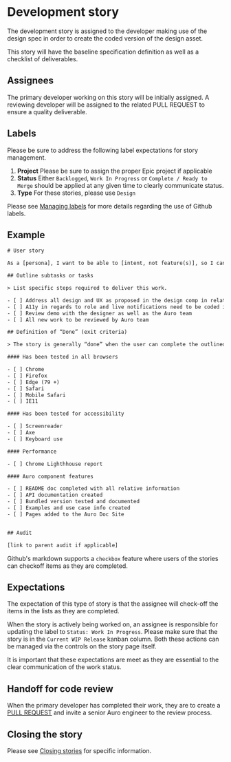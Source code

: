 # Development story

The development story is assigned to the developer making use of the design spec in order to create the coded version of the design asset.

This story will have the baseline specification definition as well as a checklist of deliverables.

## Assignees

The primary developer working on this story will be initially assigned. A reviewing developer will be assigned to the related PULL REQUEST to ensure a quality deliverable.

## Labels

Please be sure to address the following label expectations for story management.

1. **Project** Please be sure to assign the proper Epic project if applicable
1. **Status** Either `Backlogged`, `Work In Progress` or `Complete / Ready to Merge` should be applied at any given time to clearly communicate status.
1. **Type** For these stories, please use `Design`

Please see [Managing labels](https://auro.alaskaair.com/getting-started/handoff/labels) for more details regarding the use of Github labels.

## Example

```txt
# User story

As a [persona], I want to be able to [intent, not feature(s)], so I can [describe benefit].

## Outline subtasks or tasks

> List specific steps required to deliver this work.

- [ ] Address all design and UX as proposed in the design comp in relation to using Auro specifications
- [ ] A11y in regards to role and live notifications need to be coded into the final WC
- [ ] Review demo with the designer as well as the Auro team
- [ ] All new work to be reviewed by Auro team

## Definition of “Done” (exit criteria)

> The story is generally “done” when the user can complete the outlined task, but make sure to define what that is.

#### Has been tested in all browsers

- [ ] Chrome
- [ ] Firefox
- [ ] Edge (79 +)
- [ ] Safari
- [ ] Mobile Safari
- [ ] IE11

#### Has been tested for accessibility

- [ ] Screenreader
- [ ] Axe
- [ ] Keyboard use

#### Performance

- [ ] Chrome Lighthhouse report

#### Auro component features

- [ ] README doc completed with all relative information
- [ ] API documentation created
- [ ] Bundled version tested and documented
- [ ] Examples and use case info created
- [ ] Pages added to the Auro Doc Site


## Audit

[link to parent audit if applicable]
```

Github's markdown supports a `checkbox` feature where users of the stories can checkoff items as they are completed.

## Expectations

The expectation of this type of story is that the assignee will check-off the items in the lists as they are completed.

When the story is actively being worked on, an assignee is responsible for updating the label to `Status: Work In Progress`. Please make sure that the story is in the `Current WIP Release` kanban column. Both these actions can be managed via the controls on the story page itself.

It is important that these expectations are meet as they are essential to the clear communication of the work status.

## Handoff for code review

When the primary developer has completed their work, they are to create a [PULL REQUEST](https://docs.github.com/en/github/collaborating-with-issues-and-pull-requests/about-pull-requests) and invite a senior Auro engineer to the review process.

## Closing the story

Please see [Closing stories](https://auro.alaskaair.com/getting-started/handoff/close) for specific information.
